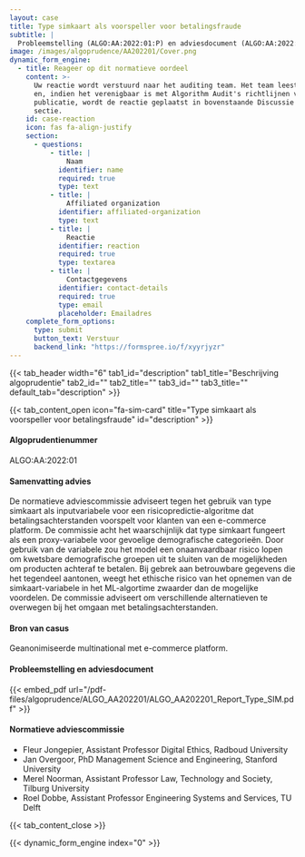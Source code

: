 ```yaml
---
layout: case
title: Type simkaart als voorspeller voor betalingsfraude
subtitle: |
  Probleemstelling (ALGO:AA:2022:01:P) en adviesdocument (ALGO:AA:2022:01:A)
image: /images/algoprudence/AA202201/Cover.png
dynamic_form_engine:
  - title: Reageer op dit normatieve oordeel
    content: >-
      Uw reactie wordt verstuurd naar het auditing team. Het team leest de reactie
      en, indien het verenigbaar is met Algorithm Audit's richtlijnen voor
      publicatie, wordt de reactie geplaatst in bovenstaande Discussie & debat
      sectie.
    id: case-reaction
    icon: fas fa-align-justify
    section:
      - questions:
          - title: |
              Naam
            identifier: name
            required: true
            type: text
          - title: |
              Affiliated organization
            identifier: affiliated-organization
            type: text
          - title: |
              Reactie
            identifier: reaction
            required: true
            type: textarea
          - title: |
              Contactgegevens
            identifier: contact-details
            required: true
            type: email
            placeholder: Emailadres
    complete_form_options:
      type: submit
      button_text: Verstuur
      backend_link: "https://formspree.io/f/xyyrjyzr"
---
```


{{< tab_header width="6" tab1_id="description" tab1_title="Beschrijving algoprudentie" tab2_id="" tab2_title="" tab3_id="" tab3_title="" default_tab="description" >}}

{{< tab_content_open icon="fa-sim-card" title="Type simkaart als voorspeller voor betalingsfraude" id="description" >}}

#### Algoprudentienummer

ALGO:AA:2022:01

#### Samenvatting advies

De normatieve adviescommissie adviseert tegen het gebruik van type simkaart als inputvariabele voor een risicopredictie-algoritme dat betalingsachterstanden voorspelt voor klanten van een e-commerce platform. De commissie acht het waarschijnlijk dat type simkaart fungeert als een proxy-variabele voor gevoelige demografische categorieën. Door gebruik van de variabele zou het model een onaanvaardbaar risico lopen om kwetsbare demografische groepen uit te sluiten van de mogelijkheden om producten achteraf te betalen. Bij gebrek aan betrouwbare gegevens die het tegendeel aantonen, weegt het ethische risico van het opnemen van de simkaart-variabele in het ML-algortime zwaarder dan de mogelijke voordelen. De commissie adviseert om verschillende alternatieven te overwegen bij het omgaan met betalingsachterstanden.

#### Bron van casus

Geanonimiseerde multinational met e-commerce platform.

#### Probleemstelling en adviesdocument

{{< embed_pdf url="/pdf-files/algoprudence/ALGO_AA202201/ALGO_AA202201_Report_Type_SIM.pdf" >}}

#### Normatieve adviescommissie

- Fleur Jongepier, Assistant Professor Digital Ethics, Radboud University
- Jan Overgoor, PhD Management Science and Engineering, Stanford University
- Merel Noorman, Assistant Professor Law, Technology and Society, Tilburg University
- Roel Dobbe, Assistant Professor Engineering Systems and Services, TU Delft

{{< tab_content_close >}}

{{< dynamic_form_engine index="0" >}}
